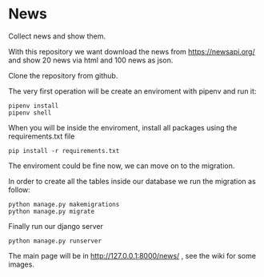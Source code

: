 # News
Collect news and show them.

With this repository we want download the news from https://newsapi.org/ and show 20 news via html and 100 news as json.

Clone the repository from github.

The very first operation will be create an enviroment with pipenv and run it:

```
pipenv install
pipenv shell
```

When you will be inside the enviroment, install all packages using the requirements.txt file
```
pip install -r requirements.txt
```
The enviroment could be fine now, we can move on to the migration.

In order to create all the tables inside our database we run the migration as follow:
```
python manage.py makemigrations
python manage.py migrate
```

Finally run our django server
```
python manage.py runserver
```

The main page will be in http://127.0.0.1:8000/news/ , see the wiki for some images.
